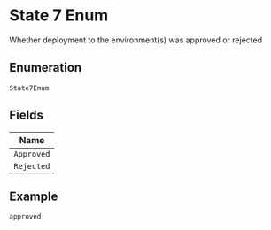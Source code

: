 
# State 7 Enum

Whether deployment to the environment(s) was approved or rejected

## Enumeration

`State7Enum`

## Fields

| Name |
|  --- |
| `Approved` |
| `Rejected` |

## Example

```
approved
```

